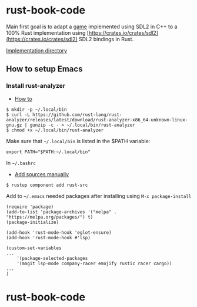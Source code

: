 # rust-book-code

Main first goal is to adapt a [game](https://github.com/fr3ising/fgng) implemented
using SDL2 in C++ to a 100% Rust implementation using [https://crates.io/crates/sdl2](https://crates.io/crates/sdl2)
SDL2 bindings in Rust.

[Implementation directory](./game/)


## How to setup Emacs

### Install rust-analyzer

- [How to](https://rust-analyzer.github.io/manual.html#rust-analyzer-language-server-binary)

```
$ mkdir -p ~/.local/bin
$ curl -L https://github.com/rust-lang/rust-analyzer/releases/latest/download/rust-analyzer-x86_64-unknown-linux-gnu.gz | gunzip -c - > ~/.local/bin/rust-analyzer
$ chmod +x ~/.local/bin/rust-analyzer
```

Make sure that `~/.local/bin` is listed in the $PATH variable:

```
export PATH="$PATH:~/.local/bin"
```

In `~/.bashrc`

- [Add sources manually](https://rust-analyzer.github.io/manual.html#installation)

```
$ rustup component add rust-src
```


Add to `~/.emacs` needed packages after installing using `M-x package-install`

```
(require 'package)
(add-to-list 'package-archives '("melpa" . "https://melpa.org/packages/") t)
(package-initialize)

(add-hook 'rust-mode-hook 'eglot-ensure)
(add-hook 'rust-mode-hook #'lsp)

(custom-set-variables
...
    '(package-selected-packages
    '(magit lsp-mode company-racer emojify rustic racer cargo))
...
)
```

# rust-book-code
